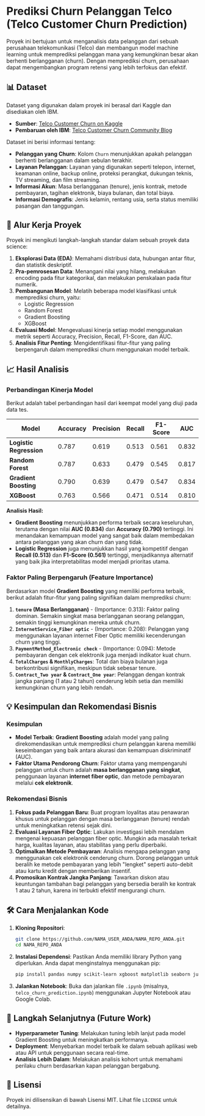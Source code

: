 # Prediksi Churn Pelanggan Telco (Telco Customer Churn Prediction)

Proyek ini bertujuan untuk menganalisis data pelanggan dari sebuah perusahaan telekomunikasi (Telco) dan membangun model machine learning untuk memprediksi pelanggan mana yang kemungkinan besar akan berhenti berlangganan (churn). Dengan memprediksi churn, perusahaan dapat mengembangkan program retensi yang lebih terfokus dan efektif.

## 📊 Dataset

Dataset yang digunakan dalam proyek ini berasal dari Kaggle dan disediakan oleh IBM.

- **Sumber**: [Telco Customer Churn on Kaggle](https://www.kaggle.com/datasets/blastchar/telco-customer-churn/data)
- **Pembaruan oleh IBM**: [Telco Customer Churn Community Blog](https://community.ibm.com/community/user/businessanalytics/blogs/steven-macko/2019/07/11/telco-customer-churn-1113)

Dataset ini berisi informasi tentang:
- **Pelanggan yang Churn**: Kolom `Churn` menunjukkan apakah pelanggan berhenti berlangganan dalam sebulan terakhir.
- **Layanan Pelanggan**: Layanan yang digunakan seperti telepon, internet, keamanan online, backup online, proteksi perangkat, dukungan teknis, TV streaming, dan film streaming.
- **Informasi Akun**: Masa berlangganan (tenure), jenis kontrak, metode pembayaran, tagihan elektronik, biaya bulanan, dan total biaya.
- **Informasi Demografis**: Jenis kelamin, rentang usia, serta status memiliki pasangan dan tanggungan.

## 🚀 Alur Kerja Proyek

Proyek ini mengikuti langkah-langkah standar dalam sebuah proyek data science:
1.  **Eksplorasi Data (EDA)**: Memahami distribusi data, hubungan antar fitur, dan statistik deskriptif.
2.  **Pra-pemrosesan Data**: Menangani nilai yang hilang, melakukan encoding pada fitur kategorikal, dan melakukan penskalaan pada fitur numerik.
3.  **Pembangunan Model**: Melatih beberapa model klasifikasi untuk memprediksi churn, yaitu:
    - Logistic Regression
    - Random Forest
    - Gradient Boosting
    - XGBoost
4.  **Evaluasi Model**: Mengevaluasi kinerja setiap model menggunakan metrik seperti Accuracy, Precision, Recall, F1-Score, dan AUC.
5.  **Analisis Fitur Penting**: Mengidentifikasi fitur-fitur yang paling berpengaruh dalam memprediksi churn menggunakan model terbaik.

## 📈 Hasil Analisis

### Perbandingan Kinerja Model

Berikut adalah tabel perbandingan hasil dari keempat model yang diuji pada data tes.

| Model                   | Accuracy | Precision | Recall | F1-Score | AUC   |
| ----------------------- | -------- | --------- | ------ | -------- | ----- |
| **Logistic Regression** | 0.787    | 0.619     | 0.513  | 0.561    | 0.832 |
| **Random Forest**       | 0.787    | 0.633     | 0.479  | 0.545    | 0.817 |
| **Gradient Boosting**   | 0.790    | 0.639     | 0.479  | 0.547    | 0.834 |
| **XGBoost**             | 0.763    | 0.566     | 0.471  | 0.514    | 0.810 |

**Analisis Hasil:**
- **Gradient Boosting** menunjukkan performa terbaik secara keseluruhan, terutama dengan nilai **AUC (0.834)** dan **Accuracy (0.790)** tertinggi. Ini menandakan kemampuan model yang sangat baik dalam membedakan antara pelanggan yang akan churn dan yang tidak.
- **Logistic Regression** juga menunjukkan hasil yang kompetitif dengan **Recall (0.513)** dan **F1-Score (0.561)** tertinggi, menjadikannya alternatif yang baik jika interpretabilitas model menjadi prioritas utama.

### Faktor Paling Berpengaruh (Feature Importance)

Berdasarkan model **Gradient Boosting** yang memiliki performa terbaik, berikut adalah fitur-fitur yang paling signifikan dalam memprediksi churn:

1.  **`tenure` (Masa Berlangganan)** - (Importance: 0.313): Faktor paling dominan. Semakin singkat masa berlangganan seorang pelanggan, semakin tinggi kemungkinan mereka untuk churn.
2.  **`InternetService_Fiber optic`** - (Importance: 0.208): Pelanggan yang menggunakan layanan internet Fiber Optic memiliki kecenderungan churn yang tinggi.
3.  **`PaymentMethod_Electronic check`** - (Importance: 0.094): Metode pembayaran dengan cek elektronik juga menjadi indikator kuat churn.
4.  **`TotalCharges` & `MonthlyCharges`**: Total dan biaya bulanan juga berkontribusi signifikan, meskipun tidak sebesar tenure.
5.  **`Contract_Two year` & `Contract_One year`**: Pelanggan dengan kontrak jangka panjang (1 atau 2 tahun) cenderung lebih setia dan memiliki kemungkinan churn yang lebih rendah.

## 💡 Kesimpulan dan Rekomendasi Bisnis

### Kesimpulan
- **Model Terbaik**: **Gradient Boosting** adalah model yang paling direkomendasikan untuk memprediksi churn pelanggan karena memiliki keseimbangan yang baik antara akurasi dan kemampuan diskriminatif (AUC).
- **Faktor Utama Pendorong Churn**: Faktor utama yang mempengaruhi pelanggan untuk churn adalah **masa berlangganan yang singkat**, penggunaan layanan **internet fiber optic**, dan metode pembayaran melalui **cek elektronik**.

### Rekomendasi Bisnis
1.  **Fokus pada Pelanggan Baru**: Buat program loyalitas atau penawaran khusus untuk pelanggan dengan masa berlangganan (tenure) rendah untuk meningkatkan retensi sejak dini.
2.  **Evaluasi Layanan Fiber Optic**: Lakukan investigasi lebih mendalam mengenai kepuasan pelanggan fiber optic. Mungkin ada masalah terkait harga, kualitas layanan, atau stabilitas yang perlu diperbaiki.
3.  **Optimalkan Metode Pembayaran**: Analisis mengapa pelanggan yang menggunakan cek elektronik cenderung churn. Dorong pelanggan untuk beralih ke metode pembayaran yang lebih "lengket" seperti auto-debit atau kartu kredit dengan memberikan insentif.
4.  **Promosikan Kontrak Jangka Panjang**: Tawarkan diskon atau keuntungan tambahan bagi pelanggan yang bersedia beralih ke kontrak 1 atau 2 tahun, karena ini terbukti efektif mengurangi churn.

## 🛠️ Cara Menjalankan Kode

1.  **Kloning Repositori**:
    ```bash
    git clone https://github.com/NAMA_USER_ANDA/NAMA_REPO_ANDA.git
    cd NAMA_REPO_ANDA
    ```
2.  **Instalasi Dependensi**:
    Pastikan Anda memiliki library Python yang diperlukan. Anda dapat menginstalnya menggunakan pip:
    ```bash
    pip install pandas numpy scikit-learn xgboost matplotlib seaborn jupyter
    ```
3.  **Jalankan Notebook**:
    Buka dan jalankan file `.ipynb` (misalnya, `telco_churn_prediction.ipynb`) menggunakan Jupyter Notebook atau Google Colab.

## 🔮 Langkah Selanjutnya (Future Work)

- **Hyperparameter Tuning**: Melakukan tuning lebih lanjut pada model Gradient Boosting untuk meningkatkan performanya.
- **Deployment**: Menyebarkan model terbaik ke dalam sebuah aplikasi web atau API untuk penggunaan secara real-time.
- **Analisis Lebih Dalam**: Melakukan analisis kohort untuk memahami perilaku churn berdasarkan kapan pelanggan bergabung.

## 📄 Lisensi

Proyek ini dilisensikan di bawah Lisensi MIT. Lihat file `LICENSE` untuk detailnya.
